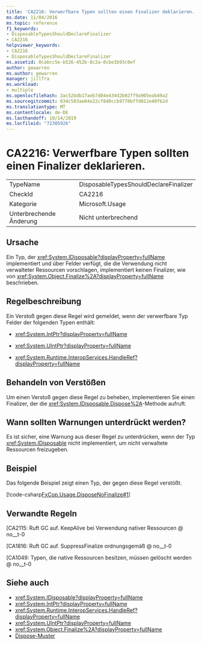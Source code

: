 ```yaml
---
title: 'CA2216: Verwerfbare Typen sollten einen Finalizer deklarieren.'
ms.date: 11/04/2016
ms.topic: reference
f1_keywords:
- DisposableTypesShouldDeclareFinalizer
- CA2216
helpviewer_keywords:
- CA2216
- DisposableTypesShouldDeclareFinalizer
ms.assetid: 0cabcc5e-b526-452b-8c2a-0cbe3b93c0ef
author: gewarren
ms.author: gewarren
manager: jillfra
ms.workload:
- multiple
ms.openlocfilehash: 3ac52bdb17aeb7d04e434d2b02ff9a905eab49a2
ms.sourcegitcommit: 034c503ae04e22cf840ccb9770bffd012e40fb2d
ms.translationtype: MT
ms.contentlocale: de-DE
ms.lasthandoff: 10/14/2019
ms.locfileid: "72305926"
---
```

# <a name="ca2216-disposable-types-should-declare-finalizer"></a>CA2216: Verwerfbare Typen sollten einen Finalizer deklarieren.

|||
|-|-|
|TypeName|DisposableTypesShouldDeclareFinalizer|
|CheckId|CA2216|
|Kategorie|Microsoft.Usage|
|Unterbrechende Änderung|Nicht unterbrechend|

## <a name="cause"></a>Ursache

Ein Typ, der <xref:System.IDisposable?displayProperty=fullName> implementiert und über Felder verfügt, die die Verwendung nicht verwalteter Ressourcen vorschlagen, implementiert keinen Finalizer, wie von <xref:System.Object.Finalize%2A?displayProperty=fullName> beschrieben.

## <a name="rule-description"></a>Regelbeschreibung

Ein Verstoß gegen diese Regel wird gemeldet, wenn der verwerfbare Typ Felder der folgenden Typen enthält:

- <xref:System.IntPtr?displayProperty=fullName>

- <xref:System.UIntPtr?displayProperty=fullName>

- <xref:System.Runtime.InteropServices.HandleRef?displayProperty=fullName>

## <a name="how-to-fix-violations"></a>Behandeln von Verstößen

Um einen Verstoß gegen diese Regel zu beheben, implementieren Sie einen Finalizer, der die <xref:System.IDisposable.Dispose%2A>-Methode aufruft.

## <a name="when-to-suppress-warnings"></a>Wann sollten Warnungen unterdrückt werden?

Es ist sicher, eine Warnung aus dieser Regel zu unterdrücken, wenn der Typ <xref:System.IDisposable> nicht implementiert, um nicht verwaltete Ressourcen freizugeben.

## <a name="example"></a>Beispiel

Das folgende Beispiel zeigt einen Typ, der gegen diese Regel verstößt.

[!code-csharp[FxCop.Usage.DisposeNoFinalize#1](../code-quality/codesnippet/CSharp/ca2216-disposable-types-should-declare-finalizer_1.cs)]

## <a name="related-rules"></a>Verwandte Regeln

[CA2115: Ruft GC auf. KeepAlive bei Verwendung nativer Ressourcen @ no__t-0

[CA1816: Ruft GC auf. SuppressFinalize ordnungsgemäß @ no__t-0

[CA1049: Typen, die native Ressourcen besitzen, müssen gelöscht werden @ no__t-0

## <a name="see-also"></a>Siehe auch

- <xref:System.IDisposable?displayProperty=fullName>
- <xref:System.IntPtr?displayProperty=fullName>
- <xref:System.Runtime.InteropServices.HandleRef?displayProperty=fullName>
- <xref:System.UIntPtr?displayProperty=fullName>
- <xref:System.Object.Finalize%2A?displayProperty=fullName>
- [Dispose-Muster](/dotnet/standard/design-guidelines/dispose-pattern)